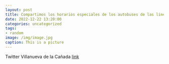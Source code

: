 ```yaml
---
layout: post
title: Compartimos los horarios especiales de los autobuses de las líneas 626, 627, 581 y N907 con motivo de las Fiestas Navideñas. Pod...
date: 2022-12-22 13:20:00
categories: uncategorized
tags:
- random
image: /img/image.jpg
caption: This is a picture
---
```

Twitter Villanueva de la Cañada [link](https://twitter.com/AytoVDLCanada/status/1605879881816064000)
